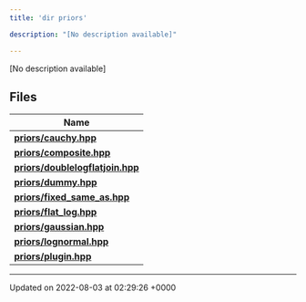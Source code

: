 ```yaml
---
title: 'dir priors'

description: "[No description available]"

---
```







[No description available]

## Files

| Name           |
| -------------- |
| **[priors/cauchy.hpp](/documentation/code/colliderbit_development/files/cauchy_8hpp/#file-cauchy.hpp)**  |
| **[priors/composite.hpp](/documentation/code/colliderbit_development/files/composite_8hpp/#file-composite.hpp)**  |
| **[priors/doublelogflatjoin.hpp](/documentation/code/colliderbit_development/files/doublelogflatjoin_8hpp/#file-doublelogflatjoin.hpp)**  |
| **[priors/dummy.hpp](/documentation/code/colliderbit_development/files/dummy_8hpp/#file-dummy.hpp)**  |
| **[priors/fixed_same_as.hpp](/documentation/code/colliderbit_development/files/fixed__same__as_8hpp/#file-fixed-same-as.hpp)**  |
| **[priors/flat_log.hpp](/documentation/code/colliderbit_development/files/flat__log_8hpp/#file-flat-log.hpp)**  |
| **[priors/gaussian.hpp](/documentation/code/colliderbit_development/files/gaussian_8hpp/#file-gaussian.hpp)**  |
| **[priors/lognormal.hpp](/documentation/code/colliderbit_development/files/lognormal_8hpp/#file-lognormal.hpp)**  |
| **[priors/plugin.hpp](/documentation/code/colliderbit_development/files/plugin_8hpp/#file-plugin.hpp)**  |






-------------------------------

Updated on 2022-08-03 at 02:29:26 +0000

